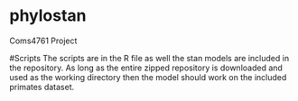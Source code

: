 # phylostan
Coms4761 Project

#Scripts
The scripts are in the R file as well the stan models are included in the repository. As long as the entire zipped repository is
downloaded and used as the working directory then the model should work on the included primates dataset. 

